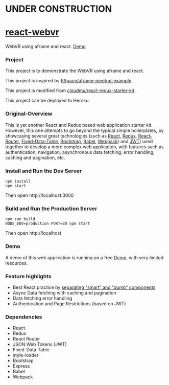 # UNDER CONSTRUCTION

# [react-webvr](https://github.com/whatifif/react-webvr.git)

WebVR using aframe and react. [Demo](https://react-webvr.herokuapp.com)

### Project

This project is to demonstrate the WebVR using aframe and react.

This project is inspired by [RSpace/aframe-meetup-example](https://github.com/rspace/aframe-meetup-example).

This project is modified from [cloudmu/react-redux-starter-kit](https://github.com/cloudmu/react-redux-starter-kit).

This project can be deployed to Heroku.


### Original-Overview

This is yet another React and Redux based web application starter kit. However, this one attempts to go beyond the typical simple boilerplates, by showcasing several great technologies (such as [React](https://github.com/facebook/react), [Redux](https://github.com/gaearon/redux), [React-Router](https://github.com/rackt/react-router), [Fixed-Data-Table](https://github.com/facebook/fixed-data-table), [Bootstrap](https://github.com/twbs/bootstrap), [Babel](http://babeljs.io), [Webpack](http://webpack.github.io)) and [JWT](https://jwt.io)) used together to develop a more complex web application, with features such as authentication, navigation, asynchronous data fetching, error handling, caching and pagination, etc.

### Install and Run the Dev Server

```
npm install
npm start
```
Then open http://localhost:3000

### Build and Run the Production Server

```
npm run build
NODE_ENV=production PORT=80 npm start
```
Then open http://localhost


### Demo
A demo of this web application is running on a free [Demo](https://react-webvr.herokuapp.com), with very limited resources.


### Feature highlights

* Best React practice by [separating "smart" and "dumb" components](https://medium.com/@dan_abramov/smart-and-dumb-components-7ca2f9a7c7d0)
* Async Data fetching with caching and pagination
* Data fetching error handling
* Authentication and Page Restrictions (based on JWT)

### Dependencies

* React
* Redux
* React Router
* JSON Web Tokens (JWT)
* Fixed-Data-Table
* style-loader
* Bootstrap
* Express
* Babel
* Webpack
